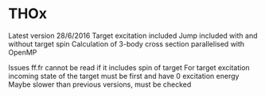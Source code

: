 # THOx
 Latest version 28/6/2016
 Target excitation included
 Jump included with and without target spin
 Calculation of 3-body cross section parallelised with OpenMP
 
 Issues
 ff.fr cannot be read if it includes spin of target
 For target excitation incoming state of the target must be first and have 0 excitation energy
 Maybe slower than previous versions, must be checked
